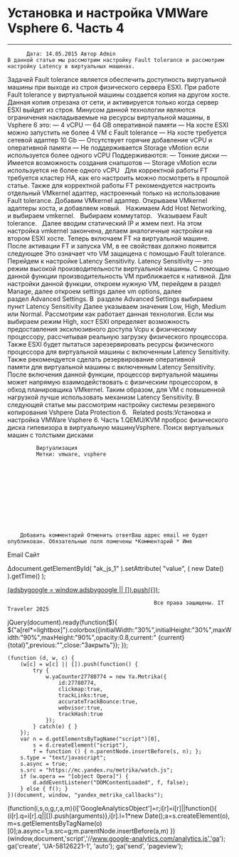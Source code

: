 #                 	Установка и настройка VMWare Vsphere 6. Часть 4                	  
***            ***

			
            
		
    
	
    	  Дата: 14.05.2015 Автор Admin  
	В данной статье мы рассмотрим настройку Fault tolerance и рассмотрим настройку Latency в виртуальных машинах.
Задачей Fault tolerance является обеспечить доступность виртуальной машины при выходе из строя физического сервера ESXI.
При работе Fault tolerance у виртуальной машины создается копия на другом хосте. Данная копия отрезана от сети, и активируется только когда сервер ESXI выйдет из строя.
Минусом данной технологии являются ограничения накладываемые на ресурсы виртуальной машины, в Vsphere 6 это:
&#8212; 4 vCPU
&#8212; 64 GB оперативной памяти
&#8212; На хосте ESXI можно запустить не более 4 VM с Fault tolerance
&#8212; На хосте требуется сетевой адаптер 10 Gb
&#8212; Отсутствует горячие добавление vCPU и оперативной памяти
&#8212; Не поддерживается Storage vMotion если используется более одного vCPU
Поддерживаются:
&#8212; Тонкие диски
&#8212; Имеется возможность создания снапшотов
&#8212; Storage vMotion если используется не более одного vCPU
&nbsp;
Для корректной работы FT требуется кластер HA, как его настроить можно посмотреть в прошлой статье.
Также для корректной работы FT рекомендуется настроить отдельный VMkernel адаптер, настроенный только на использование Fault tolerance.
Добавим VMkernel адаптер.
Открываем VMkernel адаптеры хоста, и добавляем новый.
&nbsp;
Нажимаем Add Host Networking, и выбираем vmkernel.
&nbsp;
Выбираем коммутатор.
&nbsp;
Указываем Fault tolerance.
&nbsp;
Далее вводим статический IP и жмем next. На этом настройка vmkernel закончена, делаем аналогичные настройки на втором ESXI хосте.
Теперь включаем FT на виртуальной машине.
&nbsp;
После активации FT и запуска VM, в ее свойствах должно появится следующее
Это означает что VM защищена с помощью Fault tolerance.
Перейдем к настройке Latency Sensitivity.
Latency Sensitivity &#8212; это режим высокой производительности виртуальной машины.
С помощью данной функции производительность VM приближается к нативной.
Для настройки данной функции, откроем нужную VM, перейдем в раздел Manage, далее откроем settings далее vm options, далее раздел Advanced Settings.
В  разделе Advanced Settings выбираем пункт Latency Sensitivity
Далее указываем значения Low, High, Medium или Normal.
Рассмотрим как работает данная технология.
Если мы выбираем режим High, хост ESXI определяет возможность предоставления эксклюзивного доступа Vcpu к физическому процессору, рассчитывая реальную загрузку физического процессора.
Также ESXI будет пытаться зарезервировать ресурсы физического процессора для виртуальной машины с включенным Latency Sensitivity.
Также рекомендуется сделать резервирование оперативной памяти для виртуальной машины с включенным Latency Sensitivity.
После включения данной функции, процессор виртуальной машины может напрямую взаимодействовать с физическим процессором, в обход планировщика VMkernel.
Таким образом, для VM с повышенной нагрузкой лучше использовать механизм Latency Sensitivity.
В следующей статье мы рассмотрим настройку системы резервного копирования Vshpere Data Protection 6.
&nbsp;
Related posts:Установка и настройка VMWare Vsphere 6. Часть 1.QEMU/KVM проброс физического диска гипевизора в виртуальную машинуVsphere. Поиск виртуальных машин с толстыми дисками
        
             Виртуализация 
             Метки: vmware, vsphere  
        
            
        
    
                        
                    
                    
                
        
                
	
		
		Добавить комментарий Отменить ответВаш адрес email не будет опубликован. Обязательные поля помечены *Комментарий * Имя 
Email 
Сайт 
 
&#916;document.getElementById( "ak_js_1" ).setAttribute( "value", ( new Date() ).getTime() );	
	
<ins class="adsbygoogle"
     style="display:block"
     data-ad-client="ca-pub-1890562251101921"
     data-ad-slot="9117958896"
     data-ad-format="auto">
(adsbygoogle = window.adsbygoogle || []).push({});
			
        
        
		
        
           
    
    
  
	
    
		
        
             
			
                
                    
                                                  Все права защищены. IT Traveler 2025 
                         
                        
																														                    
                    
				
                
                
    
			
		                            
	
	
                
                
			
                
		
        
	
    
jQuery(document).ready(function($){
  $("a[rel*=lightbox]").colorbox({initialWidth:"30%",initialHeight:"30%",maxWidth:"90%",maxHeight:"90%",opacity:0.8,current:" {current}  {total}",previous:"",close:"Закрыть"});
});
  
    (function (d, w, c) {
        (w[c] = w[c] || []).push(function() {
            try {
                w.yaCounter27780774 = new Ya.Metrika({
                    id:27780774,
                    clickmap:true,
                    trackLinks:true,
                    accurateTrackBounce:true,
                    webvisor:true,
                    trackHash:true
                });
            } catch(e) { }
        });
        var n = d.getElementsByTagName("script")[0],
            s = d.createElement("script"),
            f = function () { n.parentNode.insertBefore(s, n); };
        s.type = "text/javascript";
        s.async = true;
        s.src = "https://mc.yandex.ru/metrika/watch.js";
        if (w.opera == "[object Opera]") {
            d.addEventListener("DOMContentLoaded", f, false);
        } else { f(); }
    })(document, window, "yandex_metrika_callbacks");
  (function(i,s,o,g,r,a,m){i['GoogleAnalyticsObject']=r;i[r]=i[r]||function(){
  (i[r].q=i[r].q||[]).push(arguments)},i[r].l=1*new Date();a=s.createElement(o),
  m=s.getElementsByTagName(o)[0];a.async=1;a.src=g;m.parentNode.insertBefore(a,m)
  })(window,document,'script','//www.google-analytics.com/analytics.js','ga');
  ga('create', 'UA-58126221-1', 'auto');
  ga('send', 'pageview');
